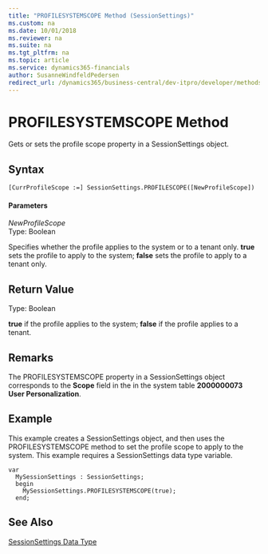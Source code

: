 ```yaml
---
title: "PROFILESYSTEMSCOPE Method (SessionSettings)"
ms.custom: na
ms.date: 10/01/2018
ms.reviewer: na
ms.suite: na
ms.tgt_pltfrm: na
ms.topic: article
ms.service: dynamics365-financials
author: SusanneWindfeldPedersen
redirect_url: /dynamics365/business-central/dev-itpro/developer/methods-auto/library
---
```


 

# PROFILESYSTEMSCOPE Method
Gets or sets the profile scope property in a SessionSettings object. 

## Syntax  

```  
[CurrProfileScope :=] SessionSettings.PROFILESCOPE([NewProfileScope])  
```  

#### Parameters  
*NewProfileScope*  
Type: Boolean  

Specifies whether the profile applies to the system or to a tenant only. **true** sets the profile to apply to the system; **false** sets the profile to apply to a tenant only.

## Return Value  
Type: Boolean  

**true** if the profile applies to the system; **false** if the profile applies to a tenant.

## Remarks
The PROFILESYSTEMSCOPE property in a SessionSettings object corresponds to the **Scope** field in the in the system table **2000000073 User Personalization**.

## Example
This example creates a SessionSettings object, and then uses the PROFILESYSTEMSCOPE method to set the profile scope to apply to the system. This example requires a SessionSettings data type variable.

```
var
  MySessionSettings : SessionSettings;
  begin
    MySessionSettings.PROFILESYSTEMSCOPE(true);
  end;  
```  

## See Also  
[SessionSettings Data Type](../datatypes/devenv-sessionsettings-data-type.md)  
